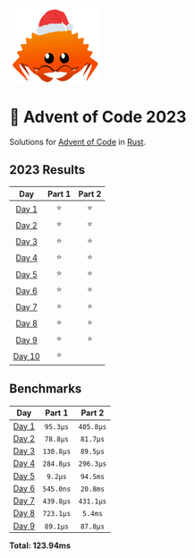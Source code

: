 <img src="./.assets/christmas_ferris.png" width="164">

# 🎄 Advent of Code 2023

Solutions for [Advent of Code](https://adventofcode.com/) in [Rust](https://www.rust-lang.org/).

<!--- advent_readme_stars table --->
## 2023 Results

| Day | Part 1 | Part 2 |
| :---: | :---: | :---: |
| [Day 1](https://adventofcode.com/2023/day/1) | ⭐ | ⭐ |
| [Day 2](https://adventofcode.com/2023/day/2) | ⭐ | ⭐ |
| [Day 3](https://adventofcode.com/2023/day/3) | ⭐ | ⭐ |
| [Day 4](https://adventofcode.com/2023/day/4) | ⭐ | ⭐ |
| [Day 5](https://adventofcode.com/2023/day/5) | ⭐ | ⭐ |
| [Day 6](https://adventofcode.com/2023/day/6) | ⭐ | ⭐ |
| [Day 7](https://adventofcode.com/2023/day/7) | ⭐ | ⭐ |
| [Day 8](https://adventofcode.com/2023/day/8) | ⭐ | ⭐ |
| [Day 9](https://adventofcode.com/2023/day/9) | ⭐ | ⭐ |
| [Day 10](https://adventofcode.com/2023/day/10) | ⭐ |   |
<!--- advent_readme_stars table --->

<!--- benchmarking table --->
## Benchmarks

| Day | Part 1 | Part 2 |
| :---: | :---: | :---:  |
| [Day 1](./src/bin/01.rs) | `95.3µs` | `405.8µs` |
| [Day 2](./src/bin/02.rs) | `78.8µs` | `81.7µs` |
| [Day 3](./src/bin/03.rs) | `130.8µs` | `89.5µs` |
| [Day 4](./src/bin/04.rs) | `284.8µs` | `296.3µs` |
| [Day 5](./src/bin/05.rs) | `9.2µs` | `94.5ms` |
| [Day 6](./src/bin/06.rs) | `545.0ns` | `20.8ms` |
| [Day 7](./src/bin/07.rs) | `439.8µs` | `431.1µs` |
| [Day 8](./src/bin/08.rs) | `723.1µs` | `5.4ms` |
| [Day 9](./src/bin/09.rs) | `89.1µs` | `87.8µs` |

**Total: 123.94ms**
<!--- benchmarking table --->
